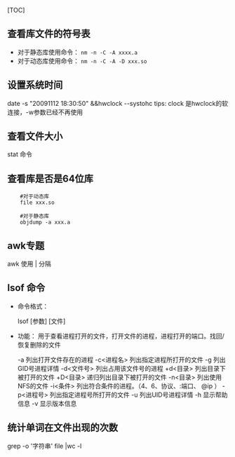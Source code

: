 
[TOC]
## 查看库文件的符号表
+ 对于静态库使用命令： `nm -n -C -A xxxx.a`
+ 对于动态库使用命令： `nm -n -C -A -D xxx.so` 
## 设置系统时间
 date -s "20091112 18:30:50" &&hwclock --systohc
 tips: clock 是hwclock的软连接，-w参数已经不再使用

## 查看文件大小
stat 命令


## 查看库是否是64位库
``` shell
    #对于动态库
    file xxx.so
    
    #对于静态库
    objdump -a xxx.a
```

## awk专题
  awk 使用 | 分隔
## lsof 命令

+ 命令格式：

  lsof [参数] [文件]
+ 功能：
  用于查看进程打开的文件，打开文件的进程，进程打开的端口。找回/恢复删除的文件
  
  -a 列出打开文件存在的进程
  -c<进程名> 列出指定进程所打开的文件
  -g  列出GID号进程详情
  -d<文件号> 列出占用该文件号的进程
  +d<目录>  列出目录下被打开的文件
  +D<目录>  递归列出目录下被打开的文件
  -n<目录>  列出使用NFS的文件
  -i<条件>  列出符合条件的进程。（4、6、协议、:端口、 @ip ）
  -p<进程号> 列出指定进程号所打开的文件
  -u  列出UID号进程详情
  -h 显示帮助信息
  -v 显示版本信息





## 统计单词在文件出现的次数
grep -o '字符串' file |wc -l